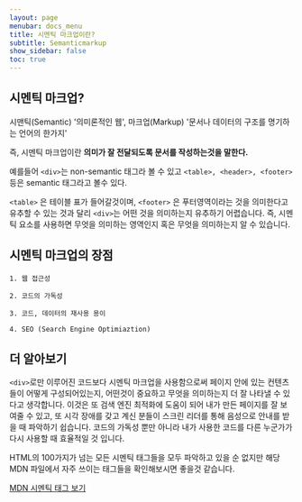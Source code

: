 ```yaml
---
layout: page
menubar: docs_menu
title: 시멘틱 마크업이란?
subtitle: Semanticmarkup
show_sidebar: false
toc: true
---
```


## 시멘틱 마크업?
시맨틱(Semantic) '의미론적인 웹', 마크업(Markup) '문서나 데이터의 구조를 명기하는 언어의 한가지'

즉, 시멘틱 마크업이란 **의미가 잘 전달되도록 문서를 작성하는것을 말한다.**

예를들어 `<div>`는 non-semantic 태그라 볼 수 있고 `<table>, <header>, <footer>`등은 semantic 태그라고 볼수 있다.

`<table>` 은 테이블 표가 들어갈것이며, `<footer>` 은 푸터영역이라는 것을 의미한다고 유추할 수 있는 것과 달리 `<div>`는 어떤 것을 의미하는지 유추하기 어렵습니다. 즉, 시멘틱 요소를 사용하면 무엇을 의미하는 영역인지 혹은 무엇을 의미하는지 알 수 있습니다.

## 시멘틱 마크업의 장점

    1. 웹 접근성

    2. 코드의 가독성

    3. 코드, 데이터의 재사용 용이

    4. SEO (Search Engine Optimiaztion)



## 더 알아보기

`<div>`로만 이루어진 코드보다 시멘틱 마크업을 사용함으로써 페이지 안에 있는 컨텐츠들이 어떻게 구성되어있는지, 어떤것이 중요하고 무엇을 의미하는지 더 잘 나타낼 수 있다고 생각합니다. 
이것은 또 검색 엔진 최적화에 도움이 되어 내가 만든 페이지를 잘 보여줄 수 있고, 또 시각 장애를 갖고 계신 분들이 스크린 리더를 통해 음성으로 안내를 받을 때 파악하기 쉽습니다. 코드의 가독성 뿐만 아니라 내가 사용한 코드를 다른 누군가가 다시 사용할 때 효율적일 것 입니다.

HTML의 100가지가 넘는 모든 시멘틱 태그들을 모두 파악하고 있을 순 없지만 해당 MDN 파일에서 자주 쓰이는 태그들을 확인해보시면 좋을것 같습니다.

[MDN 시멘틱 태그 보기](https://developer.mozilla.org/en-US/docs/Web/HTML/Element) 